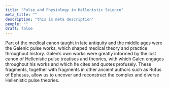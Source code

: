 ```yaml
---
title: "Pulse and Physiology in Hellenistic Science"
meta_title: ""
description: "this is meta description"
people: ""
draft: false
---
```


Part of the medical canon taught in late antiquity and the middle ages were the Galenic pulse works, which shaped medical theory and practice throughout history. Galen’s own works were greatly
informed by the lost canon of Hellenistic pulse treatises and theories, with which Galen engages
throughout his works and which he cites and quotes profusely. These fragments, together with fragments
in other ancient authors such as Rufus of Ephesus, allow us to uncover and reconstruct the complex and
diverse Hellenistic pulse theories. 